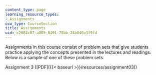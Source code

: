 ```yaml
---
content_type: page
learning_resource_types:
- Assignments
ocw_type: CourseSection
title: Assignments
uid: e2084c07-a085-8491-78bb-24b040a3f9fd
---
```


Assignments in this course consist of problem sets that give students practice applying the concepts presented in the lectures and readings. Below is a sample of one of these problem sets.

Assignment 3 ([PDF]({{< baseurl >}}/resources/assignment03))